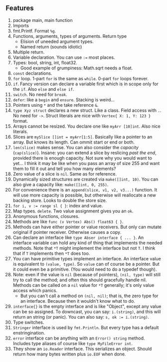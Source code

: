 ## Features

1. package main, main function
2. Imports
3. fmt.Printf. Format `%g`.
4. Functions, arguments, types of arguments. Return type
    * Elision of uneeded argument types.
    * Named return (sounds idiotic)
5. Multiple return.
6. Variable declaration. You can use `:=` most places.
7. Types: bool, string, int, float32.
    * Good example of grumpiness: Math.sqrt needs a float.
8. `const` declarations.
9. `for` loop. 1-part `for` is the same as `while`. 0-part `for` loops
   forever.
10. `if`. Fancy version can declare a variable first which is in scope
    only for the `if`. Also `else` and `else if`.
11. `switch`. No need for `break`.
12. `defer`: like a `begin` and `ensure`. Stacking is weird...
13. Pointers using `*` and the take reference `&`.
14. `type Xyz struct` declares a new struct. Like a class. Field
    access with `.`. No need for `->`. Struct literals are nice with
    `Vertex{ X: 1, Y: 123 }` format.
15. Arrays cannot be resized. You declare one like `myArr
    [10]int`. Also nice literals.
16. Slices are `mySlice []int = myArr[1:5]`. Basically like a pointer
    to an array. But knows its length. Can ommit start or end or both.
17. `len(slice)` makes sense. You can also consider the *capacity*
    (`cap(slice)`). Insane: you can extend a slice by reslicing *past
    the end*, provided there is enough capacity. Not sure why you
    would want to yet... I think it may be like when you pass an array
    of size 255 and want them to fill it out and tell you how many
    elements?
18. Zero value of a slice is `nil`. Same as for reference.
19. Dynamically sized structures are created via `make([]int,
    10)`. You can also give a capacity like: `make([]int, 0, 255)`.
20. For convenience there is an `append(slice, v1, v2, v3...)`
    function. It will use more capacity is possible, but otherwise
    will reallocate a new backing store. Looks to double the store
    size.
21. `for i, v := range sl { }`: index and value.
22. Map types. `delete`. Two value assignment gives you an `ok`.
23. Anonymous functions, closures.
24. Methods are like `func (v Vertex) Abs() float63 { }`.
25. Methods can have either pointer or value receivers. But only can
    mutate original if pointer receiver. Otherwise causes a copy.
26. Can declare an interface like `type Abser interface { ... }`. An
    interface variable can hold any kind of thing that implements the
    needed methods. Note that `*T` might implement the interface but
    not `T`. I think that if `T` implements then `*T` does too.
27. You can have primitive types implement an interface. An interface
    value is equivalent to `(value, type)`. So `value` can of course
    be a pointer. But it could even be a primitive. (You would need to
    do a typedef though).
28. Note: even if the value is `nil` (because of pointers), `(nil,
    type)` will still try to call the method; and often this should
    gracefully handle nil. Methods can be called on a `nil` value for
    `*T` generally; it's only value access which panics.
    * But you can't call a method on `(nil, nil)`; that is, the zero
      type for an interface. Because then it wouldn't know what to do.
29. `interface{}` is the empty interface and is like "Object", except
    any value can be so assigned. To downcast, you can say:
    `i.(string)`, and this will return an string (or panic). You can
    also say: `s, ok := i.(string)`.
30. Type switches.
31. `Stringer` interface is used by `fmt.Println`. But every type has
    a default enstringination.
32. `error` interface can be anything with an `Error() string`
    method. Includes type aliases of course like `type MyFileError
    int`.
33. They show an `io.Reader` interface. This serializes an
    object. Should return how many bytes written plus `io.EOF` when
    done.
